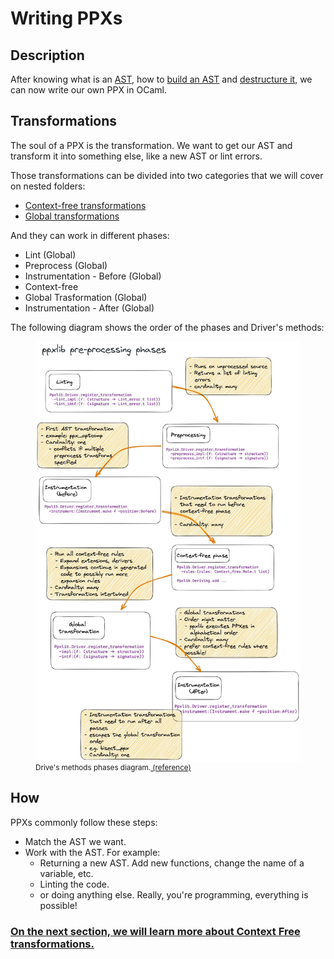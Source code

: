 # Writing PPXs

## Description

After knowing what is an [AST](../1%20-%20AST/README.md), how to [build an AST](../1%20-%20AST/a%20-%20Building%20AST/README.md) and [destructure it](../1%20-%20AST/b%20-%20Destructing%20AST/README.md), we can now write our own PPX in OCaml.

## Transformations

The soul of a PPX is the transformation. We want to get our AST and transform it into something else, like a new AST or lint errors.

Those transformations can be divided into two categories that we will cover on nested folders:

- [Context-free transformations](./a%20-%20Context%20Free/README.md)
- [Global transformations](./b%20-%20Global/README.md)

And they can work in different phases:

- Lint (Global)
- Preprocess (Global)
- Instrumentation - Before (Global)
- Context-free
- Global Trasformation (Global)
- Instrumentation - After (Global)

The following diagram shows the order of the phases and Driver's methods:

<figure>
  <img
  src="./ppxlib-phases.png"
  alt="The beautiful MDN logo.">
  <small><figcaption>Drive's methods phases diagram.<a href="https://x.com/_anmonteiro/status/1644031054544789504"> (reference)</a></figcaption></small>
</figure>

## How

PPXs commonly follow these steps:

- Match the AST we want.
- Work with the AST. For example:
  - Returning a new AST. Add new functions, change the name of a variable, etc.
  - Linting the code.
  - or doing anything else. Really, you're programming, everything is possible!

### [On the next section, we will learn more about Context Free transformations.](./a%20-%20Context%20Free/README.md)
